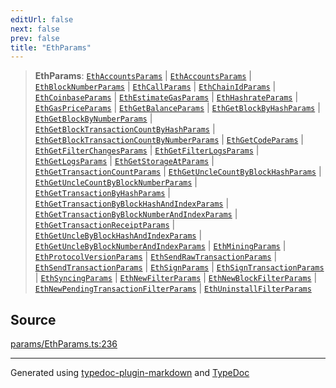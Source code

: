 ```yaml
---
editUrl: false
next: false
prev: false
title: "EthParams"
---
```


> **EthParams**: [`EthAccountsParams`](/generated/type-aliases/ethaccountsparams/) \| [`EthAccountsParams`](/generated/type-aliases/ethaccountsparams/) \| [`EthBlockNumberParams`](/generated/type-aliases/ethblocknumberparams/) \| [`EthCallParams`](/generated/type-aliases/ethcallparams/) \| [`EthChainIdParams`](/generated/type-aliases/ethchainidparams/) \| [`EthCoinbaseParams`](/generated/type-aliases/ethcoinbaseparams/) \| [`EthEstimateGasParams`](/generated/type-aliases/ethestimategasparams/) \| [`EthHashrateParams`](/generated/type-aliases/ethhashrateparams/) \| [`EthGasPriceParams`](/generated/type-aliases/ethgaspriceparams/) \| [`EthGetBalanceParams`](/generated/type-aliases/ethgetbalanceparams/) \| [`EthGetBlockByHashParams`](/generated/type-aliases/ethgetblockbyhashparams/) \| [`EthGetBlockByNumberParams`](/generated/type-aliases/ethgetblockbynumberparams/) \| [`EthGetBlockTransactionCountByHashParams`](/generated/type-aliases/ethgetblocktransactioncountbyhashparams/) \| [`EthGetBlockTransactionCountByNumberParams`](/generated/type-aliases/ethgetblocktransactioncountbynumberparams/) \| [`EthGetCodeParams`](/generated/type-aliases/ethgetcodeparams/) \| [`EthGetFilterChangesParams`](/generated/type-aliases/ethgetfilterchangesparams/) \| [`EthGetFilterLogsParams`](/generated/type-aliases/ethgetfilterlogsparams/) \| [`EthGetLogsParams`](/generated/type-aliases/ethgetlogsparams/) \| [`EthGetStorageAtParams`](/generated/type-aliases/ethgetstorageatparams/) \| [`EthGetTransactionCountParams`](/generated/type-aliases/ethgettransactioncountparams/) \| [`EthGetUncleCountByBlockHashParams`](/generated/type-aliases/ethgetunclecountbyblockhashparams/) \| [`EthGetUncleCountByBlockNumberParams`](/generated/type-aliases/ethgetunclecountbyblocknumberparams/) \| [`EthGetTransactionByHashParams`](/generated/type-aliases/ethgettransactionbyhashparams/) \| [`EthGetTransactionByBlockHashAndIndexParams`](/generated/type-aliases/ethgettransactionbyblockhashandindexparams/) \| [`EthGetTransactionByBlockNumberAndIndexParams`](/generated/type-aliases/ethgettransactionbyblocknumberandindexparams/) \| [`EthGetTransactionReceiptParams`](/generated/type-aliases/ethgettransactionreceiptparams/) \| [`EthGetUncleByBlockHashAndIndexParams`](/generated/type-aliases/ethgetunclebyblockhashandindexparams/) \| [`EthGetUncleByBlockNumberAndIndexParams`](/generated/type-aliases/ethgetunclebyblocknumberandindexparams/) \| [`EthMiningParams`](/generated/type-aliases/ethminingparams/) \| [`EthProtocolVersionParams`](/generated/type-aliases/ethprotocolversionparams/) \| [`EthSendRawTransactionParams`](/generated/type-aliases/ethsendrawtransactionparams/) \| [`EthSendTransactionParams`](/generated/type-aliases/ethsendtransactionparams/) \| [`EthSignParams`](/generated/type-aliases/ethsignparams/) \| [`EthSignTransactionParams`](/generated/type-aliases/ethsigntransactionparams/) \| [`EthSyncingParams`](/generated/type-aliases/ethsyncingparams/) \| [`EthNewFilterParams`](/generated/type-aliases/ethnewfilterparams/) \| [`EthNewBlockFilterParams`](/generated/type-aliases/ethnewblockfilterparams/) \| [`EthNewPendingTransactionFilterParams`](/generated/type-aliases/ethnewpendingtransactionfilterparams/) \| [`EthUninstallFilterParams`](/generated/type-aliases/ethuninstallfilterparams/)

## Source

[params/EthParams.ts:236](https://github.com/evmts/tevm-monorepo/blob/main/vm/api/src/params/EthParams.ts#L236)

***
Generated using [typedoc-plugin-markdown](https://www.npmjs.com/package/typedoc-plugin-markdown) and [TypeDoc](https://typedoc.org/)
